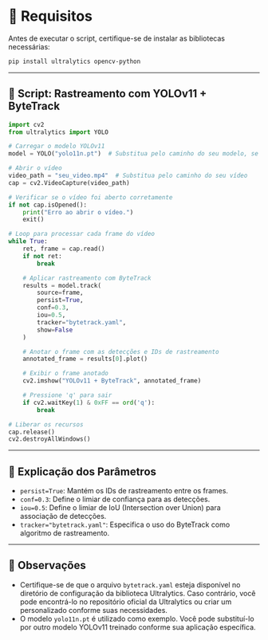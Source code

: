 # 🎯 Requisitos

Antes de executar o script, certifique-se de instalar as bibliotecas necessárias:

```bash
pip install ultralytics opencv-python
```

---

## 📄 Script: Rastreamento com YOLOv11 + ByteTrack

```python
import cv2
from ultralytics import YOLO

# Carregar o modelo YOLOv11
model = YOLO("yolo11n.pt")  # Substitua pelo caminho do seu modelo, se necessário

# Abrir o vídeo
video_path = "seu_video.mp4"  # Substitua pelo caminho do seu vídeo
cap = cv2.VideoCapture(video_path)

# Verificar se o vídeo foi aberto corretamente
if not cap.isOpened():
    print("Erro ao abrir o vídeo.")
    exit()

# Loop para processar cada frame do vídeo
while True:
    ret, frame = cap.read()
    if not ret:
        break

    # Aplicar rastreamento com ByteTrack
    results = model.track(
        source=frame,
        persist=True,
        conf=0.3,
        iou=0.5,
        tracker="bytetrack.yaml",
        show=False
    )

    # Anotar o frame com as detecções e IDs de rastreamento
    annotated_frame = results[0].plot()

    # Exibir o frame anotado
    cv2.imshow("YOLOv11 + ByteTrack", annotated_frame)

    # Pressione 'q' para sair
    if cv2.waitKey(1) & 0xFF == ord('q'):
        break

# Liberar os recursos
cap.release()
cv2.destroyAllWindows()
```

---

## 🔧 Explicação dos Parâmetros

- `persist=True`: Mantém os IDs de rastreamento entre os frames.
- `conf=0.3`: Define o limiar de confiança para as detecções.
- `iou=0.5`: Define o limiar de IoU (Intersection over Union) para associação de detecções.
- `tracker="bytetrack.yaml"`: Especifica o uso do ByteTrack como algoritmo de rastreamento.

---

## 📁 Observações

- Certifique-se de que o arquivo `bytetrack.yaml` esteja disponível no diretório de configuração da biblioteca Ultralytics. Caso contrário, você pode encontrá-lo no repositório oficial da Ultralytics ou criar um personalizado conforme suas necessidades.
- O modelo `yolo11n.pt` é utilizado como exemplo. Você pode substituí-lo por outro modelo YOLOv11 treinado conforme sua aplicação específica.
